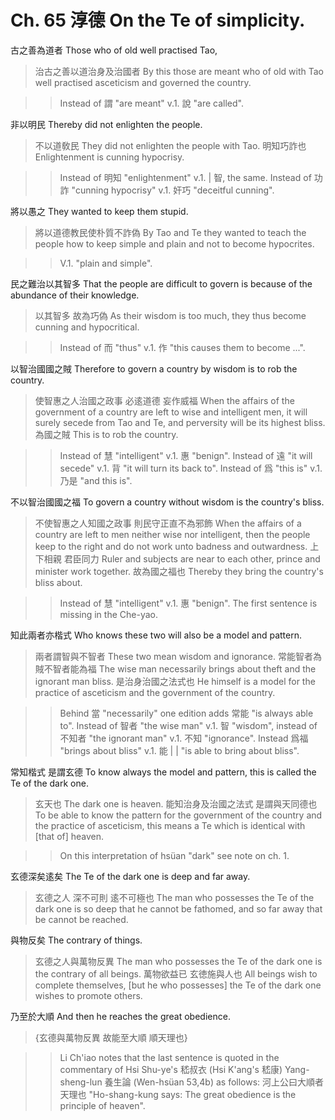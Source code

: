 # Ch. 65 淳德 On the Te of simplicity.

古之善為道者
Those who of old well practised Tao,

> 治古之善以道治身及治國者
By this those are meant who of old with Tao well practised asceticism and governed the country.

>> Instead of 謂 "are meant" v.1. 說 "are called".

非以明民
Thereby did not enlighten the people.

> 不以道敎民
They did not enlighten the people with Tao.
明知巧詐也
Enlightenment is cunning hypocrisy.

>> Instead of 明知 "enlightenment" v.1. | 智, the same.
Instead of 功詐 "cunning hypocrisy" v.1. 奸巧 "deceitful cunning".

將以愚之
They wanted to keep them stupid.

> 將以道德教民使朴質不詐偽
By Tao and Te they wanted to teach the people how to keep simple and plain and not to become hypocrites.

>> V.1. "plain and simple".

民之難治以其智多
That the people are difficult to govern is because of the abundance of their knowledge.

> 以其智多
故為巧偽
As their wisdom is too much,
they thus become cunning and hypocritical.

>> Instead of 而 "thus" v.1. 作 "this causes them to become ...".

以智治國國之賊
Therefore to govern a country by wisdom is to rob the country.

> 使智惠之人治國之政事
必逺道德
妄作威福
When the affairs of the government of a country are left to wise and intelligent men,
it will surely secede from Tao and Te,
and perversity will be its highest bliss.
為國之賊
This is to rob the country.

>> Instead of 慧 "intelligent" v.1. 惠 "benign".
Instead of 遠 "it will secede" v.1. 背 "it will turn its back to".
Instead of 爲 "this is" v.1. 乃是 "and this is".

不以智治國國之福
To govern a country without wisdom is the country's bliss.

> 不使智惠之人知國之政事
則民守正直不為邪飾
When the affairs of a country are left to men neither wise nor intelligent,
then the people keep to the right and do not work unto badness and outwardness.
上下相親
君臣同力
Ruler and subjects are near to each other,
prince and minister work together.
故為國之福也
Thereby they bring the country's bliss about.

>> Instead of 慧 "intelligent" v.1. 惠 "benign".
The first sentence is missing in the Che-yao.

知此兩者亦楷式
Who knows these two will also be a model and pattern.

> 兩者謂智與不智者
These two mean wisdom and ignorance.
常能智者為賊不智者能為福
The wise man necessarily brings about theft and the ignorant man bliss.
是治身治國之法式也
He himself is a model for the practice of asceticism and the government of the country.

>> Behind 當 "necessarily" one edition adds 常能 "is always able to".
Instead of 智者 "the wise man" v.1. 智 "wisdom",
instead of 不知者 "the ignorant man" v.1. 不知 "ignorance".
Instead 爲福 "brings about bliss" v.1. 能 | | "is able to bring about bliss".

常知楷式
是謂玄德
To know always the model and pattern,
this is called the Te of the dark one.

> 玄天也
The dark one is heaven.
能知治身及治國之法式
是謂與天同德也
To be able to know the pattern for the government of the country and the practice of asceticism,
this means a Te which is identical with [that of] heaven.

>> On this interpretation of hsüan "dark" see note on ch. 1.

玄德深矣逺矣
The Te of the dark one is deep and far away.

> 玄德之人
深不可則
逺不可極也
The man who possesses the Te of the dark one
is so deep that he cannot be fathomed,
and so far away that be cannot be reached.

與物反矣
The contrary of things.

> 玄德之人與萬物反異
The man who possesses the Te of the dark one is the contrary of all beings.
萬物欲益已
玄徳施與人也
All beings wish to complete themselves,
[but he who possesses] the Te of the dark one wishes to promote others.

乃至於大順
And then he reaches the great obedience.

> {玄德與萬物反異
故能至大順
順天理也}

>> Li Ch'iao notes that the last sentence is quoted in the commentary of
Hsi Shu-ye's 嵇叔衣 (Hsi K'ang's 嵇康)
Yang-sheng-lun 養生論 (Wen-hsüan 53,4b)
as follows: 河上公曰大順者天理也
"Ho-shang-kung says: The great obedience is the principle of heaven".
